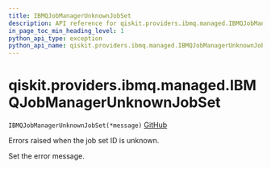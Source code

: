```yaml
---
title: IBMQJobManagerUnknownJobSet
description: API reference for qiskit.providers.ibmq.managed.IBMQJobManagerUnknownJobSet
in_page_toc_min_heading_level: 1
python_api_type: exception
python_api_name: qiskit.providers.ibmq.managed.IBMQJobManagerUnknownJobSet
---
```


# qiskit.providers.ibmq.managed.IBMQJobManagerUnknownJobSet

<span id="qiskit.providers.ibmq.managed.IBMQJobManagerUnknownJobSet" />

`IBMQJobManagerUnknownJobSet(*message)` [GitHub](https://github.com/qiskit/qiskit-ibmq-provider/tree/stable/0.19/qiskit/providers/ibmq/managed/exceptions.py "view source code")

Errors raised when the job set ID is unknown.

Set the error message.

